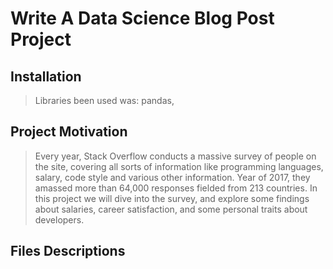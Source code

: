 # Write A Data Science Blog Post Project
## Installation 
> Libraries been used was: pandas, 

## Project Motivation
> Every year, Stack Overflow conducts a massive survey of people on the site, covering all sorts of information like programming languages, salary, code style and various other information. 
> Year of 2017, they amassed more than 64,000 responses fielded from 213 countries.
> In this project we will dive into the survey, and explore some findings about salaries, career satisfaction, and some personal traits about developers.

## Files Descriptions
> 

